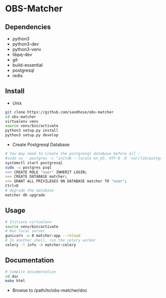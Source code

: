 OBS-Matcher
===========

Dependencies
------------
* python3
* python3-dev
* python3-venv
* libpq-dev
* git
* build-essential
* postgresql
* redis

Install
-------

* Unix
```bash
git clone https://github.com/sandhose/obs-matcher
cd obs-matcher
virtualenv venv
source venv/bin/activate
python3 setup.py install
python3 setup.py develop
```

* Create Postgresql Database
```bash
# You may need to create the postgresql database before all :
#sudo su - postgres -c "initdb --locale en_US. UTF-8 -D 'var/lib/postgres/data'"
systemctl start postgresql
sudo -u postgres psql
>>> CREATE ROLE "user" INHERIT LOGIN;
>>> CREATE DATABASE matcher;
>>> GRANT ALL PRIVILEGES ON DATABASE matcher TO "user";
Ctrl+D
# Upgrade the database
matcher db upgrade
```

Usage
-----

```bash
# Initiate virtualenv
source venv/bin/activate
# Run local server
gunicorn -w 8 matcher:app --reload
# In another shell, run the celery worker
celery -l info -A matcher:celery
```

Documentation
-------------

```bash
# Compile documentation
cd doc
make html
```
* Browse to /path/to/obs-matcher/doc

